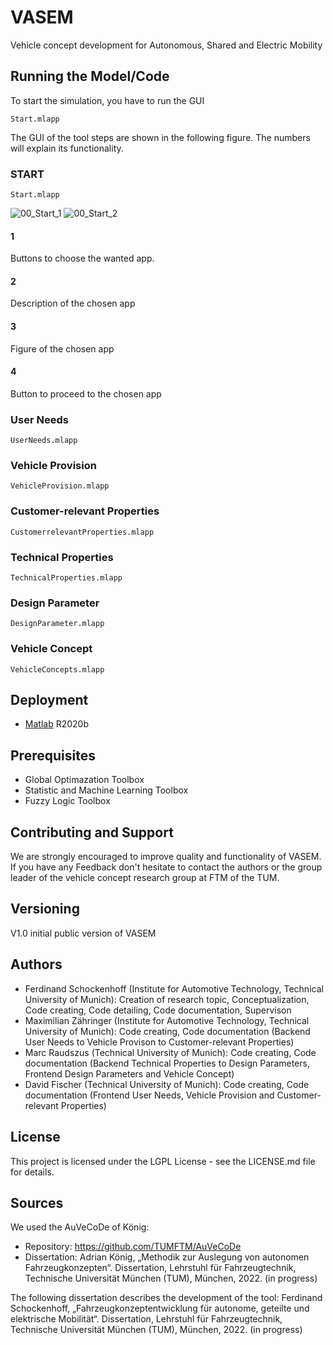 # VASEM
Vehicle concept development for Autonomous, Shared and Electric Mobility


  
## Running the Model/Code

To start the simulation, you have to run the GUI  
```
Start.mlapp
```

The GUI of the tool steps are shown in the following figure. The numbers will explain its functionality.

### START
```
Start.mlapp
```
![00_Start_1](https://user-images.githubusercontent.com/72914074/165326073-04ae8ff2-924e-445d-b6a9-1ba2db32caaa.png)
![00_Start_2](https://user-images.githubusercontent.com/72914074/165326123-573aba08-2f39-4d76-96cd-b4751ca9e899.png)

#### 1
Buttons to choose the wanted app.
#### 2
Description of the chosen app
#### 3
Figure of the chosen app
#### 4
Button to proceed to the chosen app


### User Needs
```
UserNeeds.mlapp
```

### Vehicle Provision
```
VehicleProvision.mlapp
```

### Customer-relevant Properties
```
CustomerrelevantProperties.mlapp
```

### Technical Properties
```
TechnicalProperties.mlapp
```

### Design Parameter
```
DesignParameter.mlapp
```

### Vehicle Concept
```
VehicleConcepts.mlapp
```

  
## Deployment
  
* [Matlab](https://de.mathworks.com/products/matlab.html) R2020b
  
## Prerequisites

- Global Optimazation Toolbox
- Statistic and Machine Learning Toolbox
- Fuzzy Logic Toolbox
  
## Contributing and Support
  
We are strongly encouraged to improve quality and functionality of VASEM. If you have any Feedback don't hesitate to contact the authors or the group leader of the vehicle concept research group at FTM of the TUM.

## Versioning
  
V1.0 initial public version of VASEM
  
## Authors
- Ferdinand Schockenhoff (Institute for Automotive Technology, Technical University of Munich): Creation of research topic, Conceptualization, Code creating, Code detailing, Code documentation, Supervison
- Maximilian Zähringer (Institute for Automotive Technology, Technical University of Munich): Code creating, Code documentation (Backend User Needs to Vehicle Provison to Customer-relevant Properties)
- Marc Raudszus (Technical University of Munich): Code creating, Code documentation (Backend Technical Properties to Design Parameters, Frontend Design Parameters and Vehicle Concept)
- David Fischer (Technical University of Munich): Code creating, Code documentation (Frontend User Needs, Vehicle Provision and Customer-relevant Properties)
  
## License
This project is licensed under the LGPL License - see the LICENSE.md file for details.
 
 
## Sources
We used the AuVeCoDe of König:
* Repository: https://github.com/TUMFTM/AuVeCoDe
* Dissertation: Adrian König, „Methodik zur Auslegung von autonomen Fahrzeugkonzepten“. Dissertation, Lehrstuhl für Fahrzeugtechnik, Technische Universität München (TUM), München, 2022. (in progress)


The following dissertation describes the development of the tool:
Ferdinand Schockenhoff, „Fahrzeugkonzeptentwicklung für autonome, geteilte und elektrische Mobilität“. Dissertation, Lehrstuhl für Fahrzeugtechnik, Technische Universität München (TUM), München, 2022. (in progress)
